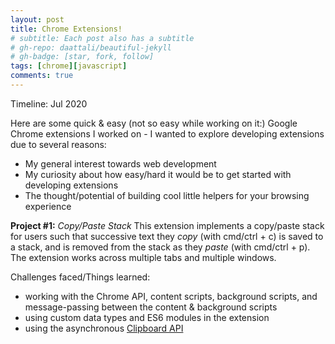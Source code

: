 ```yaml
---
layout: post
title: Chrome Extensions!
# subtitle: Each post also has a subtitle
# gh-repo: daattali/beautiful-jekyll
# gh-badge: [star, fork, follow]
tags: [chrome][javascript]
comments: true
---
```


Timeline: Jul 2020

Here are some quick & easy (not so easy while working on it:) Google Chrome extensions I worked on - I wanted to explore developing extensions due to several reasons:

- My general interest towards web development
- My curiosity about how easy/hard it would be to get started with developing extensions
- The thought/potential of building cool little helpers for your browsing experience

**Project #1:** _Copy/Paste Stack_
This extension implements a copy/paste stack for users such that successive text they _copy_ (with cmd/ctrl + c) is saved to a stack, and is removed from the stack as they _paste_ (with cmd/ctrl + p). The extension works across multiple tabs and multiple windows.

Challenges faced/Things learned:

- working with the Chrome API, content scripts, background scripts, and message-passing between the content & background scripts
- using custom data types and ES6 modules in the extension
- using the asynchronous [Clipboard API](https://developer.mozilla.org/en-US/docs/Web/API/Clipboard_API)
